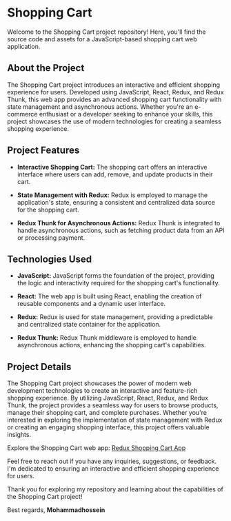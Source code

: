 # Shopping Cart

Welcome to the Shopping Cart project repository! Here, you'll find the source code and assets for a JavaScript-based shopping cart web application.

## About the Project

The Shopping Cart project introduces an interactive and efficient shopping experience for users. Developed using JavaScript, React, Redux, and Redux Thunk, this web app provides an advanced shopping cart functionality with state management and asynchronous actions. Whether you're an e-commerce enthusiast or a developer seeking to enhance your skills, this project showcases the use of modern technologies for creating a seamless shopping experience.

## Project Features

- **Interactive Shopping Cart:** The shopping cart offers an interactive interface where users can add, remove, and update products in their cart.

- **State Management with Redux:** Redux is employed to manage the application's state, ensuring a consistent and centralized data source for the shopping cart.

- **Redux Thunk for Asynchronous Actions:** Redux Thunk is integrated to handle asynchronous actions, such as fetching product data from an API or processing payment.

## Technologies Used

- **JavaScript:** JavaScript forms the foundation of the project, providing the logic and interactivity required for the shopping cart's functionality.

- **React:** The web app is built using React, enabling the creation of reusable components and a dynamic user interface.

- **Redux:** Redux is used for state management, providing a predictable and centralized state container for the application.

- **Redux Thunk:** Redux Thunk middleware is employed to handle asynchronous actions, enhancing the shopping cart's capabilities.

## Project Details

The Shopping Cart project showcases the power of modern web development technologies to create an interactive and feature-rich shopping experience. By utilizing JavaScript, React, Redux, and Redux Thunk, the project provides a seamless way for users to browse products, manage their shopping cart, and complete purchases. Whether you're interested in exploring the implementation of state management with Redux or creating an engaging shopping interface, this project offers valuable insights.

Explore the Shopping Cart web app: [Redux Shopping Cart App](https://shopping.mohammadhs.com)

Feel free to reach out if you have any inquiries, suggestions, or feedback. I'm dedicated to ensuring an interactive and efficient shopping experience for users.

Thank you for exploring my repository and learning about the capabilities of the Shopping Cart project!

Best regards,
**Mohammadhossein**
